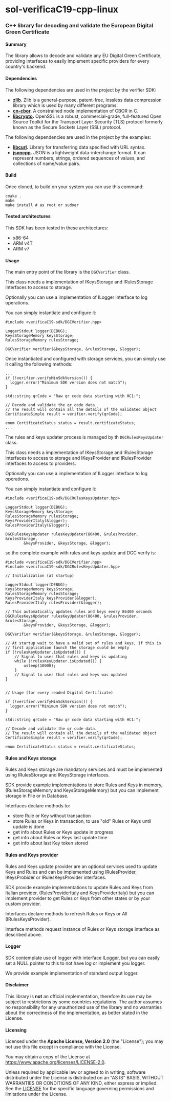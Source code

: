 # sol-verificaC19-cpp-linux


### C++ library for decoding and validate the European Digital Green Certificate

#### Summary
The library allows to decode and validate any EU Digital Green Certificate,
providing interfaces to easily implement specific providers for every country's backend.

#### Dependencies

The following dependencies are used in the project by the verifier SDK:
- **[zlib](https://github.com/madler/zlib).** Zlib is a general-purpose, patent-free, lossless data compression library which is used by many different programs.
- **[cn-cbor](https://github.com/jimsch/cn-cbor).** A constrained node implementation of CBOR in C.
- **[libcrypto](https://github.com/openssl/openssl).** OpenSSL is a robust, commercial-grade, full-featured Open Source Toolkit for the Transport Layer Security (TLS) protocol formerly known as the Secure Sockets Layer (SSL) protocol.

The following dependencies are used in the project by the examples:
- **[libcurl](https://github.com/curl/curl).** Library for transferring data specified with URL syntax.
- **[jsoncpp](https://github.com/open-source-parsers/jsoncpp).** JSON is a lightweight data-interchange format. It can represent numbers, strings, ordered sequences of values, and collections of name/value pairs.

#### Build

Once cloned, to build on your system you can use this command:

```
cmake .
make
make install # as root or sudoer
```

#### Tested architectures

This SDK has been tested in these architectures:
- x86-64
- ARM v4T
- ARM v7

#### Usage

The main entry point of the library is the `DGCVerifier` class.

This class needs a implementation of IKeysStorage and IRulesStorage interfaces to access to storage.

Optionally you can use a implementation of ILogger interface to log operations.

You can simply instantiate and configure it:

```
#include <verificaC19-sdk/DGCVerifier.hpp>

LoggerStdout logger(DEBUG);
KeysStorageMemory keysStorage;
RulesStorageMemory rulesStorage;

DGCVerifier verifier(&keysStorage, &rulesStorage, &logger);
```

Once instantiated and configured with storage services, you can simply use it
calling the following methods:

```
...
if (!verifier.verifyMinSdkVersion()) {
  logger.error("Minimum SDK version does not match");
}

std::string qrCode = "Raw qr code data starting with HC1:";

// Decode and validate the qr code data.
// The result will contain all the details of the validated object
CertificateSimple result = verifier.verify(qrCode);

enum CertificateStatus status = result.certificateStatus;
...

```

The rules and keys updater process is managed by th `DGCRulesKeysUpdater` class.

This class needs a implementation of IKeysStorage and IRulesStorage interfaces to access to storage
and IKeysProvider and IRulesProvider interfaces to access to providers.

Optionally you can use a implementation of ILogger interface to log operations.

You can simply instantiate and configure it:

```
#include <verificaC19-sdk/DGCRulesKeysUpdater.hpp>

LoggerStdout logger(DEBUG);
KeysStorageMemory keysStorage;
RulesStorageMemory rulesStorage;
KeysProviderItaly(&logger);
RulesProviderItaly(&logger);

DGCRulesKeysUpdater rulesKeyUpdater(86400, &rulesProvider, &rulesStorage,
		&keysProvider, &keysStorage, &logger);
```

so the complete example with rules and keys update and DGC verify is:

```
#include <verificaC19-sdk/DGCVerifier.hpp>
#include <verificaC19-sdk/DGCRulesKeysUpdater.hpp>

// Initialization (at startup)

LoggerStdout logger(DEBUG);
KeysStorageMemory keysStorage;
RulesStorageMemory rulesStorage;
KeysProviderItaly keysProvider(&logger);
RulesProviderItaly rulesProvider(&logger);

// This automatically updates rules and keys every 86400 seconds
DGCRulesKeysUpdater rulesKeyUpdater(86400, &rulesProvider, &rulesStorage,
		&keysProvider, &keysStorage, &logger);

DGCVerifier verifier(&keysStorage, &rulesStorage, &logger);

// At startup wait to have a valid set of rules and keys, if this is
// first application launch the storage cuold be empty
if (!rulesKeyUpdater.isUpdated()) {
	// Signal to user that rules and keys is updating
	while (!rulesKeyUpdater.isUpdated()) {
		usleep(10000);
	}
	// Signal to user that rules and keys was updated
}


// Usage (for every readed Digital Certificate)

if (!verifier.verifyMinSdkVersion()) {
  logger.error("Minimum SDK version does not match");
}

std::string qrCode = "Raw qr code data starting with HC1:";

// Decode and validate the qr code data.
// The result will contain all the details of the validated object
CertificateSimple result = verifier.verify(qrCode);

enum CertificateStatus status = result.certificateStatus;
```

#### Rules and Keys storage

Rules and Keys storage are mandatory services and must be implemented using
IRulesStorage and IKeysStorage interfaces.

SDK provide example implementations to store Rules and Keys in memory,
(RulesStorageMemory and KeysStorageMemory) but you can implement storage in File or in Database.

Interfaces declare methods to:
- store Rule or Key without transaction
- store Rules or Keys in transaction, to use "old" Rules or Keys until update is done
- get info about Rules or Keys update in progress
- get info about Rules or Keys last update time
- get info about last Key token stored

#### Rules and Keys provider

Rules and Keys update provider are an optional services used to update Keys and Rules
and can be implemented using IRulesProvider, IKeysProbider or IRulesKeysProvider interfaces.

SDK provide example implementations to update Rules and Keys from Italian provider,
(RulesProviderItaly and KeysProviderItaly) but you can implement provider
to get Rules or Keys from other states or by your custom provider.

Interfaces declare methods to refresh Rules or Keys or All (IRulesKeysProvider).

Interface methods request instance of Rules or Keys storage interface as described above.

#### Logger

SDK contemplate use of logger with interface ILogger, but you can easily set
a NULL pointer to this to not have log or implement you logger.

We provide example implementation of standard output logger.

#### Disclaimer
This library is **not** an official implementation, therefore its use may be subject to restrictions by some countries regulations.
The author assumes no responsibility for any unauthorized use of the library and no warranties about the correctness of the implementation, as better stated in the License.


#### Licensing

Licensed under the **Apache License, Version 2.0** (the "License"); you may not use this file except in compliance with the License.

You may obtain a copy of the License at https://www.apache.org/licenses/LICENSE-2.0.

Unless required by applicable law or agreed to in writing, software distributed under the License is distributed on an "AS IS" BASIS, WITHOUT WARRANTIES OR CONDITIONS OF ANY KIND, either express or implied. See the [LICENSE](./LICENSE) for the specific language governing permissions and limitations under the License.
